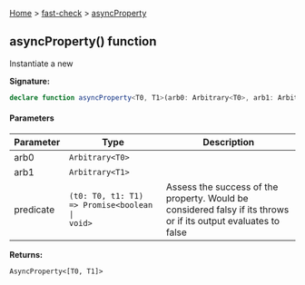 [Home](/) &gt; [fast-check](../fast-check.md) &gt; [asyncProperty](asyncProperty_2.md)

## asyncProperty() function

Instantiate a new 

<b>Signature:</b>

```typescript
declare function asyncProperty<T0, T1>(arb0: Arbitrary<T0>, arb1: Arbitrary<T1>, predicate: (t0: T0, t1: T1) => Promise<boolean | void>): AsyncProperty<[T0, T1]>;
```

#### Parameters

|  Parameter | Type | Description |
|  --- | --- | --- |
|  arb0 | <code>Arbitrary&lt;T0&gt;</code> |  |
|  arb1 | <code>Arbitrary&lt;T1&gt;</code> |  |
|  predicate | <code>(t0: T0, t1: T1) =&gt; Promise&lt;boolean &#124; void&gt;</code> | Assess the success of the property. Would be considered falsy if its throws or if its output evaluates to false |

<b>Returns:</b>

`AsyncProperty<[T0, T1]>`

